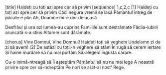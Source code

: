 [title] Haideti cu toti azi spre cer să privim
[sequence] 1,c,2,c
[1]
Haideți cu toți azi spre cer să privim
Căci negura vremii se lasă
Pământul întreg de păcate e plin
Ah, Doamne mi-e dor de acasă

Desfrâul și ura azi lumea-au cuprins
Familiile sunt destrămate
Făclia-iubirii aruncată s-a stins
Altarele sunt dărâmate.

[chorus]
Vine Domnul, Vine Domnul!
Haideți toți să veghem
Undelemn zi de zi să avem!
[2]
De astăzi cu toții-n veghere să stăm
În rugă să cerem iertare
Și haine murdare să nu mai purtăm
Să-alegem îngusta cărare.

Cu-o inimă-ntreagă să Îl așteptăm
Pământul să nu ne mai lege
A noastră privire spre cer să-ndreptăm
Pe nori se arat-al nost' Rege.

